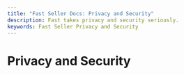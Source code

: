 ```yaml
---
title: "Fast Seller Docs: Privacy and Security"
description: Fast takes privacy and security seriously.
keywords: Fast Seller Privacy and Security
---
```


# Privacy and Security
